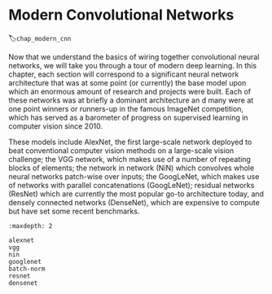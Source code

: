 # Modern Convolutional Networks
:label:`chap_modern_cnn`

Now that we understand the basics of wiring together convolutional neural networks, we will take you through a tour of modern deep learning.
In this chapter, each section will correspond to a significant neural network architecture that was at some point (or currently) the base model upon which an enormous amount of research and projects were built.
Each of these networks was at briefly
a dominant architecture an d many were
at one point winners or runners-up in the famous ImageNet competition,
which has served as a barometer of progress
on supervised learning in computer vision since 2010.

These models include AlexNet, the first large-scale network deployed to beat conventional computer vision methods on a large-scale vision challenge;
the VGG network, which makes use of a number of repeating blocks of elements; the network in network (NiN) which convolves whole neural networks patch-wise over inputs; the GoogLeNet, which makes use of networks with parallel
concatenations (GoogLeNet); residual networks (ResNet) which are currently the most popular go-to architecture today, and densely connected networks (DenseNet), which are expensive to compute but have set some recent benchmarks.

```toc
:maxdepth: 2

alexnet
vgg
nin
googlenet
batch-norm
resnet
densenet
```

